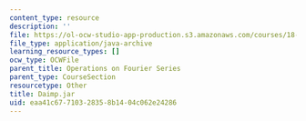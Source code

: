 ```yaml
---
content_type: resource
description: ''
file: https://ol-ocw-studio-app-production.s3.amazonaws.com/courses/18-03sc-differential-equations-fall-2011/eaa41c67710328358b1404c062e24286_Daimp.jar
file_type: application/java-archive
learning_resource_types: []
ocw_type: OCWFile
parent_title: Operations on Fourier Series
parent_type: CourseSection
resourcetype: Other
title: Daimp.jar
uid: eaa41c67-7103-2835-8b14-04c062e24286
---
```

